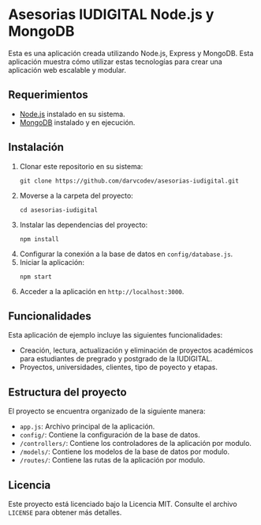 # Asesorias IUDIGITAL Node.js y MongoDB

Esta es una aplicación creada utilizando Node.js, Express y MongoDB. Esta aplicación muestra cómo utilizar estas tecnologías para crear una aplicación web escalable y modular.

## Requerimientos

- [Node.js](https://nodejs.org/en/) instalado en su sistema.
- [MongoDB](https://www.mongodb.com/) instalado y en ejecución.

## Instalación

1. Clonar este repositorio en su sistema:
   ```
   git clone https://github.com/darvcodev/asesorias-iudigital.git
   ```
2. Moverse a la carpeta del proyecto:
   ```
   cd asesorias-iudigital
   ```
3. Instalar las dependencias del proyecto:
   ```
   npm install
   ```
4. Configurar la conexión a la base de datos en `config/database.js`.
5. Iniciar la aplicación:
   ```
   npm start
   ```
6. Acceder a la aplicación en `http://localhost:3000`.

## Funcionalidades

Esta aplicación de ejemplo incluye las siguientes funcionalidades:

- Creación, lectura, actualización y eliminación de proyectos académicos para estudiantes de pregrado y postgrado de la IUDIGITAL.
- Proyectos, universidades, clientes, tipo de poyecto y etapas.

## Estructura del proyecto

El proyecto se encuentra organizado de la siguiente manera:

- `app.js`: Archivo principal de la aplicación.
- `config/`: Contiene la configuración de la base de datos.
- `/controllers/`: Contiene los controladores de la aplicación por modulo.
- `/models/`: Contiene los modelos de la base de datos por modulo.
- `/routes/`: Contiene las rutas de la aplicación por modulo.

## Licencia

Este proyecto está licenciado bajo la Licencia MIT. Consulte el archivo `LICENSE` para obtener más detalles.
